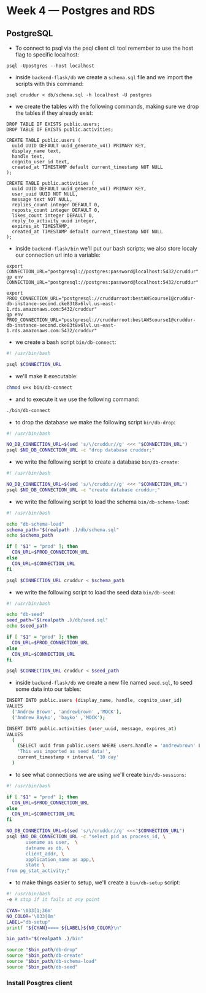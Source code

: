 # Week 4 — Postgres and RDS

## PostgreSQL
- To connect to psql via the psql client cli tool remember to use the host flag to specific localhost:
```
psql -Upostgres --host localhost
```
- inside `backend-flask/db` we create a `schema.sql` file and we import the scripts with this command:
```
psql cruddur < db/schema.sql -h localhost -U postgres
```
- we create the tables with the following commands, making sure we drop the tables if they already exist:
```
DROP TABLE IF EXISTS public.users;
DROP TABLE IF EXISTS public.activities;

CREATE TABLE public.users (
  uuid UUID DEFAULT uuid_generate_v4() PRIMARY KEY,
  display_name text,
  handle text,
  cognito_user_id text,
  created_at TIMESTAMP default current_timestamp NOT NULL
);

CREATE TABLE public.activities (
  uuid UUID DEFAULT uuid_generate_v4() PRIMARY KEY,
  user_uuid UUID NOT NULL,
  message text NOT NULL,
  replies_count integer DEFAULT 0,
  reposts_count integer DEFAULT 0,
  likes_count integer DEFAULT 0,
  reply_to_activity_uuid integer,
  expires_at TIMESTAMP,
  created_at TIMESTAMP default current_timestamp NOT NULL
);
```
- inside `backend-flask/bin` we'll put our bash scripts; we also store localy our connection url into a variable:
```
export CONNECTION_URL="postgresql://postgres:password@localhost:5432/cruddur"
gp env CONNECTION_URL="postgresql://postgres:password@localhost:5432/cruddur"

export PROD_CONNECTION_URL="postgresql://cruddurroot:bestAWScourse1@cruddur-db-instance-second.cke83t8x6lvl.us-east-1.rds.amazonaws.com:5432/cruddur"
gp env PROD_CONNECTION_URL="postgresql://cruddurroot:bestAWScourse1@cruddur-db-instance-second.cke83t8x6lvl.us-east-1.rds.amazonaws.com:5432/cruddur"
```
- we create a bash script `bin/db-connect`:
```bash
#! /usr/bin/bash

psql $CONNECTION_URL
```
- we'll make it executable:
```bash
chmod u+x bin/db-connect
```
- and to execute it we use the following command:
```bash
./bin/db-connect
```
- to drop the database we make the following script `bin/db-drop`:
```bash
#! /usr/bin/bash

NO_DB_CONNECTION_URL=$(sed 's/\/cruddur//g' <<< "$CONNECTION_URL")
psql $NO_DB_CONNECTION_URL -c "drop database cruddur;"
```
- we write the following script to create a database `bin/db-create`:
```bash
#! /usr/bin/bash

NO_DB_CONNECTION_URL=$(sed 's/\/cruddur//g' <<< "$CONNECTION_URL")
psql $NO_DB_CONNECTION_URL -c "create database cruddur;"
```
- we write the following script to load the schema `bin/db-schema-load`:
```bash
#! /usr/bin/bash

echo "db-schema-load"
schema_path="$(realpath .)/db/schema.sql"
echo $schema_path

if [ "$1" = "prod" ]; then
  CON_URL=$PROD_CONNECTION_URL
else
  CON_URL=$CONNECTION_URL
fi

psql $CONNECTION_URL cruddur < $schema_path
```
- we write the following script to load the seed data `bin/db-seed`:
```bash
#! /usr/bin/bash

echo "db-seed"
seed_path="$(realpath .)/db/seed.sql"
echo $seed_path

if [ "$1" = "prod" ]; then
  CON_URL=$PROD_CONNECTION_URL
else
  CON_URL=$CONNECTION_URL
fi

psql $CONNECTION_URL cruddur < $seed_path
```
- inside `backend-flask/db` we create a new file named `seed.sql`, to seed some data into our tables:
```bash
INSERT INTO public.users (display_name, handle, cognito_user_id)
VALUES
  ('Andrew Brown', 'andrewbrown' ,'MOCK'),
  ('Andrew Bayko', 'bayko' ,'MOCK');

INSERT INTO public.activities (user_uuid, message, expires_at)
VALUES
  (
    (SELECT uuid from public.users WHERE users.handle = 'andrewbrown' LIMIT 1),
    'This was imported as seed data!',
    current_timestamp + interval '10 day'
  )
  ```
- to see what connections we are using we'll create `bin/db-sessions`:
```bash
#! /usr/bin/bash

if [ "$1" = "prod" ]; then
  CON_URL=$PROD_CONNECTION_URL
else
  CON_URL=$CONNECTION_URL
fi

NO_DB_CONNECTION_URL=$(sed 's/\/cruddur//g' <<<"$CONNECTION_URL")
psql $NO_DB_CONNECTION_URL -c "select pid as process_id, \
       usename as user,  \
       datname as db, \
       client_addr, \
       application_name as app,\
       state \
from pg_stat_activity;"
```
- to make things easier to setup, we'll create a `bin/db-setup` script:
```bash
#! /usr/bin/bash
-e # stop if it fails at any point

CYAN='\033[1;36m'
NO_COLOR='\033[0m'
LABEL="db-setup"
printf "${CYAN}==== ${LABEL}${NO_COLOR}\n"

bin_path="$(realpath .)/bin"

source "$bin_path/db-drop"
source "$bin_path/db-create"
source "$bin_path/db-schema-load"
source "$bin_path/db-seed"
```

### Install Posgtres client
